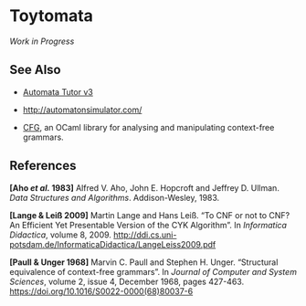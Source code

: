 Toytomata
=========

*Work in Progress*

See Also
--------

- [Automata Tutor v3](https://automata-tutor.model.in.tum.de/)

- http://automatonsimulator.com/

- [CFG](https://mmottl.github.io/cfg/), an OCaml library for analysing and
  manipulating context-free grammars.

References
----------

**[Aho *et al.* 1983]** Alfred V. Aho, John E. Hopcroft and Jeffrey D. Ullman.
*Data Structures and Algorithms*. Addison-Wesley, 1983.

**[Lange & Leiß 2009]** Martin Lange and Hans Leiß. “To CNF or not to CNF? An
Efficient Yet Presentable Version of the CYK Algorithm”. In *Informatica
Didactica*, volume 8, 2009.
http://ddi.cs.uni-potsdam.de/InformaticaDidactica/LangeLeiss2009.pdf

**[Paull & Unger 1968]** Marvin C. Paull and Stephen H. Unger. “Structural
equivalence of context-free grammars”. In *Journal of Computer and System
Sciences*, volume 2, issue 4, December 1968, pages 427-463.
https://doi.org/10.1016/S0022-0000(68)80037-6
